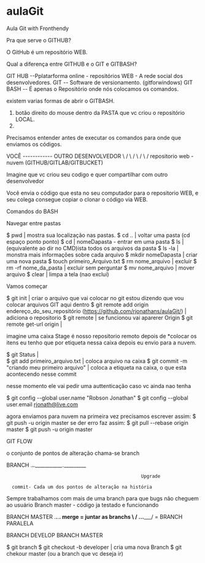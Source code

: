 # aulaGit
Aula Git with Fronthendy

Pra que serve o GITHUB?

O GitHub é um repositório WEB.

Qual a diferença entre GITHUB e o GIT e GITBASH?

GIT HUB --Pplatarforma online - repositórios WEB - A rede social dos desenvolvedores.
GIT -- Software de versionamento. (gitforwindows)
GIT BASH -- É apenas o Repositório onde nós colocamos os comandos.

existem varias formas de abrir o GITBASH.
1) botão direito do mouse dentro da PASTA que vc criou o repositório LOCAL.
2) 

Precisamos entender antes de executar os comandos para onde que enviamos os códigos.

VOCÊ ------------  OUTRO DESENVOLVEDOR
       \              /
        \            /
         \          /
          \        /
         repositorio web - nuvem (GITHUB/GITLAB/GITBUCKET) 

Imagine que vc criou seu codigo e quer compartilhar com outro desenvolvedor

Você envia o código que esta no seu computador para o repositorio WEB, e seu colega consegue copiar o clonar o código via WEB.

Comandos do BASH

Navegar entre pastas

$ pwd  |  mostra sua localização nas pastas.
$ cd .. | voltar uma pasta (cd espaço ponto ponto)
$ cd | nomeDapasta  -  entrar em uma pasta
$ ls | (equivalente ao dir no CMD)ista todos os arquivos da pasta
$ ls -la |  monstra mais informações sobre cada arquivo
$ mkdir nomeDapasta |  criar uma nova pasta 
$ touch primeiro_Arquivo.txt
$ rm nome_arquivo  |  excluir
$ rm -rf nome_da_pasta  |  excluir sem perguntar
$ mv nome_arquivo  |  mover arquivo
$ clear  | limpa a tela (nao exclui)

Vamos começar

$ git init   | criar o arquivo que vai colocar no git estou dizendo que vou colocar arquivos GIT aqui dentro
$ git remote add origin  endereço_do_seu_repositório (https://github.com/rjonathans/aulaGit/)  |  adiciona o repositorio
$ git remote  | se funcionou vai aparerer Origin
$ git remote get-url origin  |  

imagine uma caixa Stage é nosso repositorio remoto
depois de *colocar os itens eu tenho que por etiqueta nessa caixa
depois eu envio para a nuvem.

$ git Status   |   
$ git add primeiro_arquivo.txt  |  coloca arquivo na caixa
$ git commit -m "criando meu primeiro arquivo"  |  coloca a etiqueta na caixa, o que esta acontecendo nesse commit

nesse momento ele vai pedir uma auttenticação caso vc ainda nao tenha

$ git config --global user.name "Robson Jonathan"
$ git config --global user.email rjonath@live.com

agora enviamos para nuvem
na primeira vez precisamos escrever assim:
$ git push -u origin master
se der erro faz assim:
$ git pull --rebase origin master
$ git push -u origin master


GIT FLOW

o conjunto de pontos de alteração chama-se branch

BRANCH .____________._____________.___________.__________

                                                     Upgrade

      commit- Cada um dos pontos de alteração na história
      
Sempre trabalhamos com mais de uma branch para que bugs não cheguem ao usuário
Branch master - código ja testado e funcionando

BRANCH MASTER .____________.____________.________________. merge = juntar as branchs
               \                                        /
                \.____________.____________.___________/  = BRANCH PARALELA
                
BRANCH DEVELOP
BRANCH MASTER

$ git branch
$ git checkout -b developer | cria uma nova Branch
$ git chekour master (ou a branch que vc deseja ir)








